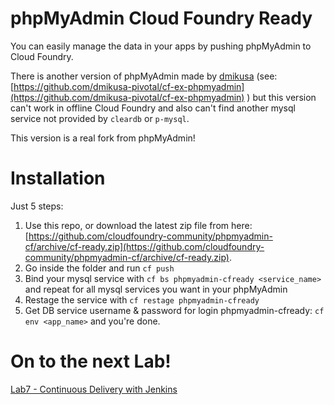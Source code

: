 phpMyAdmin Cloud Foundry Ready
=============================

You can easily manage the data in your apps by pushing phpMyAdmin to Cloud Foundry.

There is another version of phpMyAdmin made by [dmikusa](https://github.com/dmikusa-pivotal) (see: [https://github.com/dmikusa-pivotal/cf-ex-phpmyadmin](https://github.com/dmikusa-pivotal/cf-ex-phpmyadmin) ) but this version can't work in offline Cloud Foundry and also can't find another mysql service not provided by `cleardb` or `p-mysql`.

This version is a real fork from phpMyAdmin!

Installation
============
Just 5 steps:

 1. Use this repo, or download the latest zip file from here: [https://github.com/cloudfoundry-community/phpmyadmin-cf/archive/cf-ready.zip](https://github.com/cloudfoundry-community/phpmyadmin-cf/archive/cf-ready.zip).
 3. Go inside the folder and run `cf push`
 4. Bind your mysql service with `cf bs phpmyadmin-cfready <service_name>` and repeat for all mysql services you want in your phpMyAdmin
 5. Restage the service with `cf restage phpmyadmin-cfready` 
 6. Get DB service username & password for login phpmyadmin-cfready: `cf env <app_name>` and you're done.

# On to the next Lab!
[Lab7 - Continuous Delivery with Jenkins](../../labs/lab7/README.adoc)
